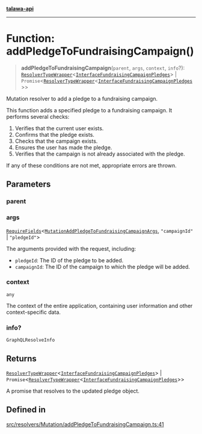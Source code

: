 [**talawa-api**](../../../../README.md)

***

# Function: addPledgeToFundraisingCampaign()

> **addPledgeToFundraisingCampaign**(`parent`, `args`, `context`, `info`?): [`ResolverTypeWrapper`](../../../../types/generatedGraphQLTypes/type-aliases/ResolverTypeWrapper.md)\<[`InterfaceFundraisingCampaignPledges`](../../../../models/FundraisingCampaignPledge/interfaces/InterfaceFundraisingCampaignPledges.md)\> \| `Promise`\<[`ResolverTypeWrapper`](../../../../types/generatedGraphQLTypes/type-aliases/ResolverTypeWrapper.md)\<[`InterfaceFundraisingCampaignPledges`](../../../../models/FundraisingCampaignPledge/interfaces/InterfaceFundraisingCampaignPledges.md)\>\>

Mutation resolver to add a pledge to a fundraising campaign.

This function adds a specified pledge to a fundraising campaign. It performs several checks:

1. Verifies that the current user exists.
2. Confirms that the pledge exists.
3. Checks that the campaign exists.
4. Ensures the user has made the pledge.
5. Verifies that the campaign is not already associated with the pledge.

If any of these conditions are not met, appropriate errors are thrown.

## Parameters

### parent

### args

[`RequireFields`](../../../../types/generatedGraphQLTypes/type-aliases/RequireFields.md)\<[`MutationAddPledgeToFundraisingCampaignArgs`](../../../../types/generatedGraphQLTypes/type-aliases/MutationAddPledgeToFundraisingCampaignArgs.md), `"campaignId"` \| `"pledgeId"`\>

The arguments provided with the request, including:
  - `pledgeId`: The ID of the pledge to be added.
  - `campaignId`: The ID of the campaign to which the pledge will be added.

### context

`any`

The context of the entire application, containing user information and other context-specific data.

### info?

`GraphQLResolveInfo`

## Returns

[`ResolverTypeWrapper`](../../../../types/generatedGraphQLTypes/type-aliases/ResolverTypeWrapper.md)\<[`InterfaceFundraisingCampaignPledges`](../../../../models/FundraisingCampaignPledge/interfaces/InterfaceFundraisingCampaignPledges.md)\> \| `Promise`\<[`ResolverTypeWrapper`](../../../../types/generatedGraphQLTypes/type-aliases/ResolverTypeWrapper.md)\<[`InterfaceFundraisingCampaignPledges`](../../../../models/FundraisingCampaignPledge/interfaces/InterfaceFundraisingCampaignPledges.md)\>\>

A promise that resolves to the updated pledge object.

## Defined in

[src/resolvers/Mutation/addPledgeToFundraisingCampaign.ts:41](https://github.com/Suyash878/talawa-api/blob/b5a9d8b4a1ea678a3d6f5b710b3721f91a3052fc/src/resolvers/Mutation/addPledgeToFundraisingCampaign.ts#L41)

